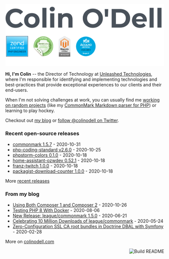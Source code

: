 ![](https://raw.githubusercontent.com/colinodell/colinodell/main/header.png)

**Hi, I'm Colin** -- the Director of Technology at [Unleashed Technologies](https://www.unleashed-technologies.com/), where I'm responsible for identifying and implementing technologies and best-practices that provide exceptional experiences to our clients and their end-users.

When I'm not solving challenges at work, you can usually find me [working on random projects](https://www.colinodell.com/projects) (like my [CommonMark Markdown parser for PHP](https://github.com/thephpleague/commonmark#leaguecommonmark)) or learning to play hockey.

Checkout out [my blog](https://www.colinodell.com/blog) or [follow @colinodell on Twitter](https://twitter.com/colinodell).

### Recent open-source releases

<!-- recent_releases starts -->
* [commonmark 1.5.7](https://github.com/thephpleague/commonmark/releases/tag/1.5.7) - 2020-10-31
* [php-coding-standard v2.6.0](https://github.com/unleashedtech/php-coding-standard/releases/tag/v2.6.0) - 2020-10-25
* [phpstorm-colors 0.1.0](https://github.com/colinodell/phpstorm-colors/releases/tag/0.1.0) - 2020-10-18
* [home-assistant-ozwdev 0.52.1](https://github.com/colinodell/home-assistant-ozwdev/releases/tag/0.52.1) - 2020-10-18
* [franz-twitch 1.0.0](https://github.com/colinodell/franz-twitch/releases/tag/1.0.0) - 2020-10-18
* [packagist-download-counter 1.0.0](https://github.com/colinodell/packagist-download-counter/releases/tag/1.0.0) - 2020-10-18
<!-- recent_releases ends -->
More [recent releases](https://github.com/colinodell/colinodell/blob/main/releases.md)

### From my blog

<!-- blog starts -->
* [Using Both Composer 1 and Composer 2](https://www.colinodell.com/blog/202010/using-both-composer-1-and-composer-2) - 2020-10-26
* [Testing PHP 8 With Docker](https://www.colinodell.com/blog/202008/testing-php-8-with-docker) - 2020-08-06
* [New Release: league/commonmark 1.5.0](https://www.colinodell.com/blog/202006/new-release-leaguecommonmark-150) - 2020-06-21
* [Celebrating 10 Million Downloads of league/commonmark](https://www.colinodell.com/blog/202005/celebrating-10-million-downloads-leaguecommonmark) - 2020-05-24
* [Zero-Configuration SSL CA root bundles in Doctrine DBAL with Symfony](https://www.colinodell.com/blog/202002/zeroconfiguration-ssl-ca-root-bundles-doctrine-dbal-symfony) - 2020-02-28
<!-- blog ends -->
More on [colinodell.com](https://www.colinodell.com/)

<a href="https://github.com/colinodell/colinodell/actions"><img src="https://github.com/colinodell/colinodell/workflows/Build%20README/badge.svg" align="right" alt="Build README"></a>
